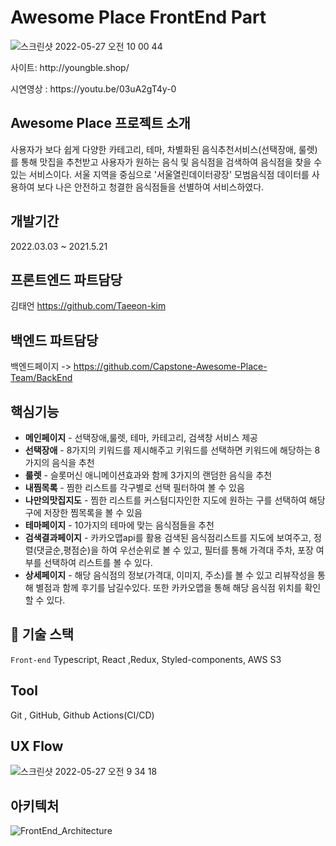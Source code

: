 # Awesome Place FrontEnd Part

![스크린샷 2022-05-27 오전 10 00 44](https://user-images.githubusercontent.com/58901635/170607772-85e566f1-0017-4cb7-a758-8aa06e911b14.png)

<p>사이트: http://youngble.shop/ </p>
<p>시연영상 : https://youtu.be/03uA2gT4y-0</p>

## Awesome Place 프로젝트 소개 <br/>
사용자가 보다 쉽게 다양한 카테고리, 테마, 차별화된 음식추천서비스(선택장애, 룰렛)를 통해 맛집을 추천받고 사용자가 원하는 음식 및 음식점을 검색하여 음식점을 찾을 수 있는 서비스이다.
서울 지역을 중심으로 '서울열린데이터광장' 모범음식점 데이터를 사용하여 보다 나은 안전하고 청결한 음식점들을 선별하여 서비스하였다.


## 개발기간
2022.03.03 ~ 2021.5.21

## 프론트엔드 파트담당
김태언 https://github.com/Taeeon-kim

## 백엔드 파트담당
백엔드페이지 -> https://github.com/Capstone-Awesome-Place-Team/BackEnd
## 핵심기능
+ **메인페이지** - 
선택장애,룰렛, 테마, 카테고리, 검색창 서비스 제공 <br/>
+ **선택장애** - 8가지의 키워드를 제시해주고 키워드를 선택하면 키워드에 해당하는 8가지의 음식을 추천<br/>
+ **룰렛** - 슬롯머신 애니메이션효과와 함께 3가지의 랜덤한 음식을 추천<br/>
+ **내찜목록** - 찜한 리스트를 각구별로 선택 필터하여 볼 수 있음<br/>
+ **나만의맛집지도** - 찜한 리스트를 커스텀디자인한 지도에 원하는 구를 선택하여 해당 구에 저장한 찜목록을 볼 수 있음<br/>
+ **테마페이지** - 10가지의 테마에 맞는 음식점들을 추천<br/>
+ **검색결과페이지** - 카카오맵api를 활용 검색된 음식점리스트를 지도에 보여주고, 정렬(댓글순,평점순)을 하여 우선순위로 볼 수 있고, 필터를 통해 가격대 주차, 포장 여부를 선택하여 리스트를 볼 수 있다.<br/>
+ **상세페이지** - 해당 음식점의 정보(가격대, 이미지, 주소)를 볼 수 있고 리뷰작성을 통해 별점과 함께 후기를 남길수있다. 또한 카카오맵을 통해 해당 음식점 위치를 확인할 수 있다.<br/>

## 🔨 기술 스택
<code>Front-end</code>
Typescript, React ,Redux, Styled-components,  AWS S3

## Tool
Git , GitHub, Github Actions(CI/CD) 


## UX Flow
![스크린샷 2022-05-27 오전 9 34 18](https://user-images.githubusercontent.com/58901635/170607434-6cef72aa-a666-4cee-bcd9-5c0ceb29c769.png)
<br/>

## 아키텍처

![FrontEnd_Architecture](https://user-images.githubusercontent.com/58901635/170607577-bb0bdc93-3806-4d80-84ee-fddd05f2341c.png)


